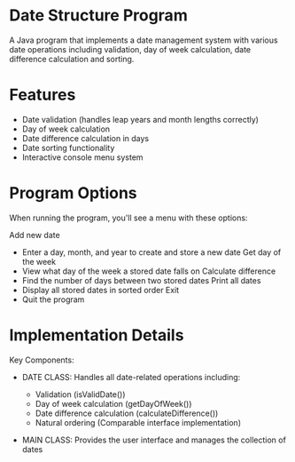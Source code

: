 # Date Structure Program
A Java program that implements a date management system with various date operations including validation, day of week calculation, date difference calculation and sorting.

# Features 
 - Date validation (handles leap years and month lengths correctly)
 - Day of week calculation 
 - Date difference calculation in days
 - Date sorting functionality
 - Interactive console menu system

# Program Options
When running the program, you'll see a menu with these options:

Add new date 
 - Enter a day, month, and year to create and store a new date
Get day of the week
 - View what day of the week a stored date falls on
Calculate difference
 - Find the number of days between two stored dates
Print all dates
 - Display all stored dates in sorted order
Exit
 - Quit the program

# Implementation Details
Key Components:

- DATE CLASS: Handles all date-related operations including:
  - Validation (isValidDate())
  - Day of week calculation (getDayOfWeek())
  - Date difference calculation (calculateDifference())
  - Natural ordering (Comparable interface implementation)

- MAIN CLASS: Provides the user interface and manages the collection of dates
